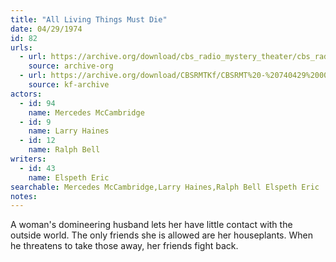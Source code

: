 ```yaml
---
title: "All Living Things Must Die"
date: 04/29/1974
id: 82
urls: 
  - url: https://archive.org/download/cbs_radio_mystery_theater/cbs_radio_mystery_theater-0051-0100.zip/cbs_radio_mystery_theater-0051-0100%2Fcbsrmt_0082_all_things_must_die.mp3
    source: archive-org
  - url: https://archive.org/download/CBSRMTKf/CBSRMT%20-%20740429%200082%20All%20Living%20Things%20Must%20Die_kf.mp3
    source: kf-archive
actors:  
  - id: 94
    name: Mercedes McCambridge  
  - id: 9
    name: Larry Haines  
  - id: 12
    name: Ralph Bell
writers:  
  - id: 43
    name: Elspeth Eric
searchable: Mercedes McCambridge,Larry Haines,Ralph Bell Elspeth Eric
notes:  
---
```

A woman's domineering husband lets her have little contact with the outside world. The only friends she is allowed are her houseplants. When he threatens to take those away, her friends fight back.